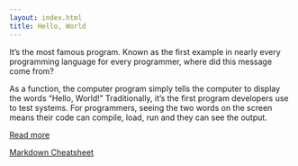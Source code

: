 ```yaml
---
layout: index.html
title: Hello, World
---
```

It’s the most famous program. Known as the first example in nearly every programming language for every programmer, where did this message come from?

As a function, the computer program simply tells the computer to display the words “Hello, World!” Traditionally, it’s the first program developers use to test systems. For programmers, seeing the two words on the screen means their code can compile, load, run and they can see the output.

[Read more](http://blog.hackerrank.com/the-history-of-hello-world/)

[Markdown Cheatsheet](https://github.com/adam-p/markdown-here/wiki/Markdown-Cheatsheet)
